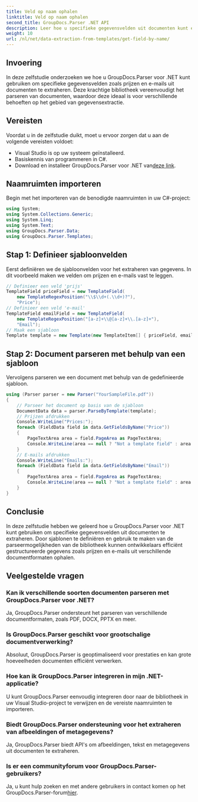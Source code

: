 ```yaml
---
title: Veld op naam ophalen
linktitle: Veld op naam ophalen
second_title: GroupDocs.Parser .NET API
description: Leer hoe u specifieke gegevensvelden uit documenten kunt extraheren met GroupDocs.Parser voor .NET. Stapsgewijze handleiding met codevoorbeelden.
weight: 10
url: /nl/net/data-extraction-from-templates/get-field-by-name/
---
```

## Invoering
In deze zelfstudie onderzoeken we hoe u GroupDocs.Parser voor .NET kunt gebruiken om specifieke gegevensvelden zoals prijzen en e-mails uit documenten te extraheren. Deze krachtige bibliotheek vereenvoudigt het parseren van documenten, waardoor deze ideaal is voor verschillende behoeften op het gebied van gegevensextractie.
## Vereisten
Voordat u in de zelfstudie duikt, moet u ervoor zorgen dat u aan de volgende vereisten voldoet:
- Visual Studio is op uw systeem geïnstalleerd.
- Basiskennis van programmeren in C#.
-  Download en installeer GroupDocs.Parser voor .NET van[deze link](https://releases.groupdocs.com/parser/net/).

## Naamruimten importeren
Begin met het importeren van de benodigde naamruimten in uw C#-project:
```csharp
using System;
using System.Collections.Generic;
using System.Linq;
using System.Text;
using GroupDocs.Parser.Data;
using GroupDocs.Parser.Templates;
```
## Stap 1: Definieer sjabloonvelden
Eerst definiëren we de sjabloonvelden voor het extraheren van gegevens. In dit voorbeeld maken we velden om prijzen en e-mails vast te leggen.
```csharp
// Definieer een veld 'prijs'
TemplateField priceField = new TemplateField(
    new TemplateRegexPosition("\\$\\d+(.\\d+)?"),
    "Price");
// Definieer een veld 'e-mail'
TemplateField emailField = new TemplateField(
    new TemplateRegexPosition("[a-z]+\\@[a-z]+\\.[a-z]+"),
    "Email");
// Maak een sjabloon
Template template = new Template(new TemplateItem[] { priceField, emailField });
```
## Stap 2: Document parseren met behulp van een sjabloon
Vervolgens parseren we een document met behulp van de gedefinieerde sjabloon.
```csharp
using (Parser parser = new Parser("YourSampleFile.pdf"))
{
    // Parseer het document op basis van de sjabloon
    DocumentData data = parser.ParseByTemplate(template);
    // Prijzen afdrukken
    Console.WriteLine("Prices:");
    foreach (FieldData field in data.GetFieldsByName("Price"))
    {
        PageTextArea area = field.PageArea as PageTextArea;
        Console.WriteLine(area == null ? "Not a template field" : area.Text);
    }
    // E-mails afdrukken
    Console.WriteLine("Emails:");
    foreach (FieldData field in data.GetFieldsByName("Email"))
    {
        PageTextArea area = field.PageArea as PageTextArea;
        Console.WriteLine(area == null ? "Not a template field" : area.Text);
    }
}
```

## Conclusie
In deze zelfstudie hebben we geleerd hoe u GroupDocs.Parser voor .NET kunt gebruiken om specifieke gegevensvelden uit documenten te extraheren. Door sjablonen te definiëren en gebruik te maken van de parseermogelijkheden van de bibliotheek kunnen ontwikkelaars efficiënt gestructureerde gegevens zoals prijzen en e-mails uit verschillende documentformaten ophalen.

## Veelgestelde vragen
### Kan ik verschillende soorten documenten parseren met GroupDocs.Parser voor .NET?
Ja, GroupDocs.Parser ondersteunt het parseren van verschillende documentformaten, zoals PDF, DOCX, PPTX en meer.
### Is GroupDocs.Parser geschikt voor grootschalige documentverwerking?
Absoluut, GroupDocs.Parser is geoptimaliseerd voor prestaties en kan grote hoeveelheden documenten efficiënt verwerken.
### Hoe kan ik GroupDocs.Parser integreren in mijn .NET-applicatie?
U kunt GroupDocs.Parser eenvoudig integreren door naar de bibliotheek in uw Visual Studio-project te verwijzen en de vereiste naamruimten te importeren.
### Biedt GroupDocs.Parser ondersteuning voor het extraheren van afbeeldingen of metagegevens?
Ja, GroupDocs.Parser biedt API's om afbeeldingen, tekst en metagegevens uit documenten te extraheren.
### Is er een communityforum voor GroupDocs.Parser-gebruikers?
 Ja, u kunt hulp zoeken en met andere gebruikers in contact komen op het GroupDocs.Parser-forum[hier](https://forum.groupdocs.com/c/parser/17).